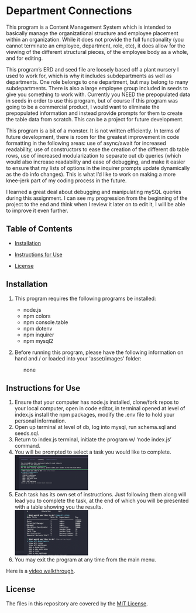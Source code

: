 # Department Connections

This program is a Content Management System which is intended to basically manage the organizational structure and employee placement within an organization. While it does not provide the full functionality (you cannot terminate an employee, department, role, etc), it does allow for the viewing of the different structural pieces, of the employee body as a whole, and for editing.
    
This program’s ERD and seed file are loosely based off a plant nursery I used to work for, which is why it includes subdepartments as well as departments. One role belongs to one department, but may belong to many subdepartments. There is also a large employee group included in seeds to give you something to work with. Currently you NEED the prepopulated data in seeds in order to use this program, but of course if this program was going to be a commercial product, I would want to eliminate the prepopulated information and instead provide prompts for them to create the table data from scratch. This can be a project for future development.

This program is a bit of a monster. It is not written efficiently. In terms of future development, there is room for the greatest improvement in code formatting in the following areas: use of async/await for increased readability, use of constructors to ease the creation of the different db table rows, use of increased modularization to separate out db queries (which would also increase readability and ease of debugging, and make it easier to ensure that my lists of options in the inquirer prompts update dynamically as the db info changes). This is what I’d like to work on making a more knee-jerk part of my coding process in the future.

I learned a great deal about debugging and manipulating mySQL queries during this assignment. I can see my progression from the beginning of the project to the end and think when I review it later on to edit it, I will be able to improve it even further.

## Table of Contents
* [Installation](#installation)
* [Instructions for Use](#instructions-for-use)

* [License](#license)
    
## Installation
1. This program requires the following programs be installed:<ul><li>node.js</li><li>npm colors</li><li>npm console.table</li><li>npm dotenv</li><li>npm inquirer</li><li>npm mysql2</li></ul>

2. Before running this program, please have the following information on hand and / or loaded into your 'asset/images' folder:<ul>none</ul>


## Instructions for Use
<ol><li>Ensure that your computer has node.js installed, clone/fork repos to your local computer, open in code editor, in terminal opened at level of index.js install the npm packages, modify the .env file to hold your personal information.</li><li>Open up terminal at level of db, log into mysql, run schema.sql and seeds.sql.</li><li>Return to index.js terminal, initiate the program w/ ‘node index.js’ command.</li><li>You will be prompted to select a task you would like to complete. </li><img src="./images/step_4.png" alt="Main Menu" title="Main Menu" width="200px"><li>Each task has its own set of instructions. Just following them along will lead you to complete the task, at the end of which you will be presented with a table showing you the results.</li><img src="./images/step_5.png" alt="Result" title="Result" width="200px"><li>You may exit the program at any time from the main menu.</li></ol>

Here is a [video walkthrough](https://drive.google.com/file/d/1gmUmJAMcrN-CGIeM2IVM_R6FSCym0Foz/view?usp=sharing).




## License
The files in this repository are covered by the [MIT License](https://choosealicense.com/licenses/mit/).